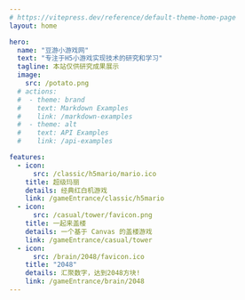 ```yaml
---
# https://vitepress.dev/reference/default-theme-home-page
layout: home

hero:
  name: "豆游小游戏网"
  text: "专注于H5小游戏实现技术的研究和学习"
  tagline: 本站仅供研究成果展示
  image:
    src: /potato.png
  # actions:
  #  - theme: brand
  #    text: Markdown Examples
  #    link: /markdown-examples
  #  - theme: alt
  #    text: API Examples
  #    link: /api-examples

features:
  - icon: 
      src: /classic/h5mario/mario.ico
    title: 超级玛丽
    details: 经典红白机游戏
    link: /gameEntrance/classic/h5mario
  - icon: 
      src: /casual/tower/favicon.png
    title: 一起来盖楼
    details: 一个基于 Canvas 的盖楼游戏
    link: /gameEntrance/casual/tower
  - icon: 
      src: /brain/2048/favicon.ico
    title: "2048"
    details: 汇聚数字，达到2048方块!
    link: /gameEntrance/brain/2048
---
```



